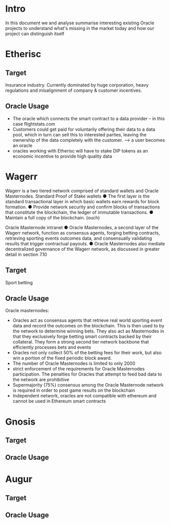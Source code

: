 # Intro
In this document we and analyse summarise interesting existing Oracle projects to understand what's missing in the market today and how our project can distinguish itself

# Etherisc
## Target
Insurance industry.
Currently dominated by huge corporation, heavy regulations and misalignment of company & customer incentives.
## Oracle Usage
- The oracle which connects the smart contract to a data provider – in this case flightstats.com
- Customers could get paid for voluntarily offering their data to a data pool, which in turn can sell this to interested parties, leaving the ownership of the data completely with the customer. --> a user becomes an oracle
- oracles working with Etherisc will have to stake DIP tokens as an economic incentive to provide high quality data

# Wagerr
Wagerr is a two tiered network comprised of standard wallets and Oracle Masternodes.
Standard Proof of Stake wallets
● The first layer is the standard transactional layer in which basic wallets earn rewards
for block formation.
● Provide network security and confirm blocks of transactions that constitute the
blockchain, the ledger of immutable transactions. 
● Maintain a full copy of the blockchain. (ouch)

Oracle Masternode intranet
● Oracle Masternodes, a second layer of the Wagerr network, function as consensus
agents, forging betting contracts, retrieving sporting events outcomes data, and
consensually validating results that trigger contractual payouts.
● Oracle Masternodes also mediate decentralized governance of the Wagerr network,
as discussed in greater detail in section 7.10
## Target
Sport betting
## Oracle Usage
Oracle masternodes:
- Oracles act as consensus agents that retrieve real world sporting event data and record the outcomes on the blockchain. This is then used to by the network to determine winning bets. They also act as Masternodes in that they exclusively forge betting smart contracts backed by their collateral. They form a strong second tier network backbone that efficiently processes bets and events
- Oracles not only collect 50% of the betting fees for their work, but also win a portion of the fixed periodic block award.
- The number of Oracle Masternodes is limited to only 2000
- strict enforcement of the requirements for Oracle Masternodes participation. The penalties for Oracles that attempt to feed bad data to the network are prohibitive
- Supermajority (75%) consensus among the Oracle Masternode network is required in order to post game results on the blockchain
- Independent network, oracles are not compatible with ethereum and cannot be used in Ethereum smart contracts

# Gnosis
## Target
## Oracle Usage

# Augur
## Target
## Oracle Usage
